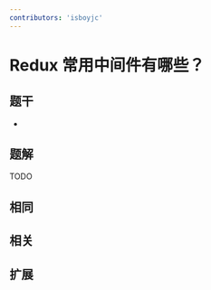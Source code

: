 ```yaml
---
contributors: 'isboyjc'
---
```


# Redux 常用中间件有哪些？


## 题干

- 



## 题解

<!-- ::: details 点我查看题解 -->

  TODO

<!-- ::: -->



## 相同


## 相关


## 扩展

